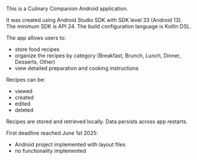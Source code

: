 This is a Culinary Companion Android application.

It was created using Android Studio SDK with SDK level 33 (Android 13).
The minimum SDK is API 24. The build configuration language is Kotlin DSL.

The app allows users to:

- store food recipes
- organize the recipes by category (Breakfast, Brunch, Lunch, Dinner, Desserts, Other)
- view detailed preparation and cooking instructions

Recipes can be:

- viewed
- created
- edited
- deleted

Recipes are stored and retrieved locally. Data persists across app restarts.

First deadline reached June 1st 2025:
- Android project implemented with layout files
- no functionality implemented